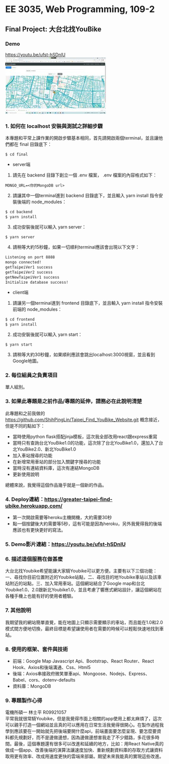 # EE 3035, Web Programming, 109-2
## Final Project: 大台北找YouBike

### Demo
https://youtu.be/ufst-hSDnlU \
[![Demo](pic2.jpg)](https://youtu.be/ufst-hSDnlU)

### 1. 如何在 localhost 安裝與測試之詳細步驟

本專題和平常上課作業的開啟步驟基本相同，首先請開啟兩個terminal，並且讓他們都在 final 目錄底下：
```
$ cd final
```
- server端
1. 請先在 backend 目錄下創立一個 .env 檔案， .env 檔案的內容格式如下：
```
MONGO_URL=<你的MongoDB url>
```
2. 請讓其中一個terminal進到 backend 目錄底下，並且輸入 yarn install 指令安裝後端的 node_modules：
```
$ cd backend
$ yarn install
```
3. 成功安裝後就可以輸入 yarn server：
```
$ yarn server
```
4. 請稍等大約15秒鐘，如果一切順利terminal應該會出現以下文字：
```
Listening on port 8888
mongo connected!
getTaipeiVer1 success
getTaipeiVer2 success
getNewTaipeiVer1 success
Initialize database success!
```

- client端
1. 請讓另一個terminal進到 frontend 目錄底下，並且輸入 yarn install 指令安裝前端的 node_modules：
```
$ cd frontend
$ yarn install
```
2. 成功安裝後就可以輸入 yarn start：
```
$ yarn start
```
3. 請稍等大約30秒鐘，如果順利應該會跳出localhost:3000視窗，並且看到Google地圖。

### 2. 每位組員之負責項目
單人組別。

### 3. 如果此專題是之前作品/專題的延伸，請務必在此說明清楚
此專題和之前我做的 https://github.com/ShihPingLin/Taipei_Find_YouBike_Website.git 概念接近，但是不同的點如下：

- 當時使用python flask搭配jinja模板，這次我全部改用react跟express重寫
- 當時只有查詢台北YouBike1.0的功能，這次除了台北YouBike1.0，還加入了台北YouBike2.0、新北YouBike1.0
- 加入車站搜尋的功能
- 在新增常用車站的部分加入關鍵字搜尋的功能
- 當時沒有連結資料庫，這次有連結MongoDB
- 更新使用說明

總體來說，我覺得這個作品幾乎就是一個新的作品。

### 4. Deploy連結：https://greater-taipei-find-ubike.herokuapp.com/
- 第一次開啟需要等heroku主機開機，大約需要30秒
- 點一個按鍵後大約需要等5秒，這有可能是因為heroku，另外我覺得我的後端應該也有更快更好的寫法。

### 5. Demo影片連結：https://youtu.be/ufst-hSDnlU

### 6. 描述這個服務在做甚麼
大台北找Youbike希望能讓大家騎Youbike可以更方便。主要有以下三個功能：一、尋找你目前位置附近的Youbike站點，二、尋找目的地Youbike車站以及該車站附近的站點，三、加入常用車站。這個網站結合了Google map和台北Youbike1.0、2.0跟新北Youbike1.0，並且考慮了響應式網站設計，讓這個網站在各種手機上也能有好的使用者體驗。

### 7. 其他說明
我期望我的網站簡單直覺，能在地圖上只顯示需要顯示的車站，而且能在1.0和2.0模式間方便地切換，最終目標是希望讓使用者在需要的時候可以輕鬆快速地找到車站。

### 8. 使用的框架、套件與技術
- 前端：Google Map Javascript Api、Bootstrap、React Router、React Hook、Axios和後端溝通、Css、Html5
- 後端：Axios串接政府微笑單車api、Mongoose、Nodejs、Express、Babel、cors、dotenv-defaults
- 資料庫：MongoDB

### 9. 專題製作心得
電機所碩一 林士平 R09921057 \
平常我就很常騎Youbike，但是我覺得市面上相關的app使用上都太麻煩了，這次可以親手打造一個網站並且真的可以應用在日常生活我覺得很開心。在製作過程我學到應該要在一開始就先把後端要開什麼api，前端畫面要怎麼呈現、要怎麼要資料都先規劃好，而不是邊做邊想，因為邊做邊想害我走了不少錯路，多花很多時間。最後，這個專題還有很多可以改進和延續的地方，比如：用React Native真的做成一個app、改善後端的演算法讓速度加快、重新規劃資料庫的存取方式讓資料取用更有效率、改成用速度更快的雲端來部屬。期望未來我能真的實現這些改進。